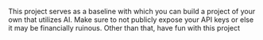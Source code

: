 This project serves as a baseline with which you can build a project of your own that utilizes AI. Make sure to not publicly expose your API keys or else it may be financially ruinous. Other than that, have fun with this project
